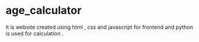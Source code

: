 # age_calculator
it is website created using html , css and javascript for frontend and python is used for calculation .
